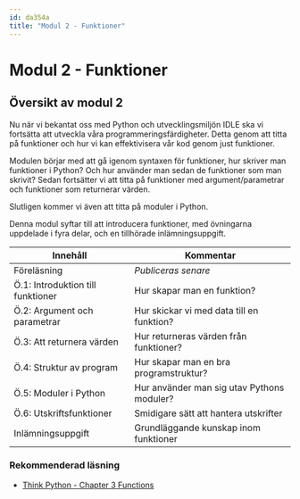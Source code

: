 ```yaml
---
id: da354a
title: "Modul 2 - Funktioner"
---
```


# Modul 2 - Funktioner

## Översikt av modul 2

Nu när vi bekantat oss med Python och utvecklingsmiljön IDLE ska vi fortsätta att utveckla våra programmeringsfärdigheter. Detta genom att titta på funktioner och hur vi kan effektivisera vår kod genom just funktioner.

Modulen börjar med att gå igenom syntaxen för funktioner, hur skriver man funktioner i Python? Och hur använder man sedan de funktioner som man skrivit? Sedan fortsätter vi att titta på funktioner med argument/parametrar och funktioner som returnerar värden.

Slutligen kommer vi även att titta på moduler i Python.

Denna modul syftar till att introducera funktioner, med övningarna uppdelade i fyra delar, och en tillhörade inlämningsuppgift.

| Innehåll | Kommentar |
| --- | --- |
| Föreläsning | *Publiceras senare* |
| Ö.1: Introduktion till funktioner | Hur skapar man en funktion? |
| Ö.2: Argument och parametrar | Hur skickar vi med data till en funktion? |
| Ö.3: Att returnera värden | Hur returneras värden från funktioner? |
| Ö.4: Struktur av program | Hur skapar man en bra programstruktur? |
| Ö.5: Moduler i Python | Hur använder man sig utav Pythons moduler? |
| Ö.6: Utskriftsfunktioner | Smidigare sätt att hantera utskrifter |
| Inlämningsuppgift | Grundläggande kunskap inom funktioner |

### Rekommenderad läsning

- [Think Python - Chapter 3  Functions](http://greenteapress.com/thinkpython2/html/thinkpython2004.html)